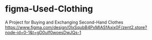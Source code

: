 # figma-Used-Clothing
A Project for Buying and Exchanging Second-Hand Clothes
https://www.figma.com/design/0IxSqubB4PxMIASfAxix0F/zent2.store?node-id=0-1&t=gD0ulf0woesDwJQs-1
